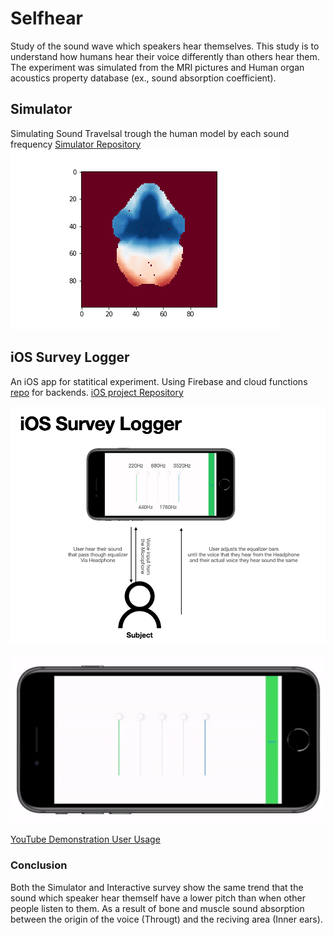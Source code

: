 # Selfhear
Study of the sound wave which speakers hear themselves.
This study is to understand how humans hear their voice differently than others hear them. The experiment was simulated from the MRI pictures and Human organ acoustics property database (ex., sound absorption coefficient).

## Simulator
Simulating Sound Travelsal trough the human model by each sound frequency
[Simulator Repository](https://github.com/Selfhear/Selfhear)
![App animation](https://raw.githubusercontent.com/Selfhear/.github/main/profile/animation.gif "App animation")
## iOS Survey Logger
An iOS app for statitical experiment. Using Firebase and cloud functions [repo](https://github.com/Selfhear/Cloud-function-Selfhear) for backends.
[iOS project Repository](https://github.com/Selfhear/SelfhearEQ)


![Demonstration Graphics](https://raw.githubusercontent.com/Selfhear/.github/main/profile/Igp.png "Demonstration Graphics")

![iOS app](https://raw.githubusercontent.com/Selfhear/.github/main/profile/a1.gif "iOS app")
    
[YouTube Demonstration User Usage](https://www.youtube.com/watch?v=WRTZohHhf94)

### Conclusion
Both the Simulator and Interactive survey show the same trend that the sound which speaker hear themself have a lower pitch than when other people listen to them. As a result of bone and muscle sound absorption between the origin of the voice (Througt) and the reciving area (Inner ears).
